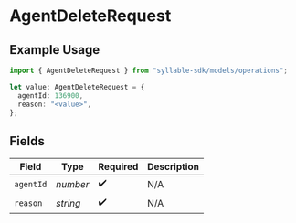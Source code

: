 # AgentDeleteRequest

## Example Usage

```typescript
import { AgentDeleteRequest } from "syllable-sdk/models/operations";

let value: AgentDeleteRequest = {
  agentId: 136900,
  reason: "<value>",
};
```

## Fields

| Field              | Type               | Required           | Description        |
| ------------------ | ------------------ | ------------------ | ------------------ |
| `agentId`          | *number*           | :heavy_check_mark: | N/A                |
| `reason`           | *string*           | :heavy_check_mark: | N/A                |